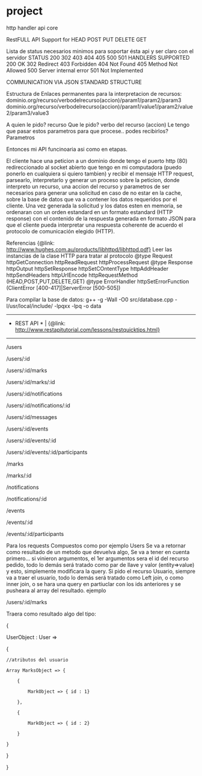 # project
http handler api core 


RestFULL API
Support for
HEAD POST PUT DELETE GET 

Lista de status necesarios minimos para soportar ésta api y ser claro con el servidor
STATUS 200 302 403 404 405 500 501 HANDLERS SUPPORTED
200 OK
302 Redirect
403 Forbidden
404 Not Found
405 Method Not Allowed
500 Server internal error
501 Not Implemented

COMMUNICATION VIA JSON STANDARD STRUCTURE

Estructura de Enlaces permanentes para la interpretacion de recursos:
dominio.org/recurso/verbodelrecurso(accion)/param1/param2/param3
dominio.org/recurso/verbodelrecurso(accion)/param1/value1/param2/value2/param3/value3

A quien le pido? recurso
Que le pido?  verbo del recurso (accion)
Le tengo que pasar estos parametros para que procese.. podes recibirlos? Parametros



Entonces mi API funcinoaria asi como en etapas.

El cliente hace una peticion a un dominio donde tengo el puerto http (80) redireccionado al socket abierto que tengo en mi computadora (puedo ponerlo en cualquiera si quiero tambien) y recibir el mensaje HTTP request, parsearlo, interpretarlo y generar un proceso sobre la peticion, donde interpreto un recurso, una accion del recurso y parametros de ser necesarios para generar una solicitud en caso de no estar en la cache, sobre la base de datos que va a contener los datos requeridos por el cliente.
 Una vez generada la solicitud y los datos esten en memoria, se ordenaran con un orden estandard en un formato estandard (HTTP response) con el contenido de la respuesta generada en formato JSON para que el cliente pueda interpretar una respuesta coherente de acuerdo el protocolo de comunicación elegido (HTTP).

Referencias
{@link: http://www.hughes.com.au/products/libhttpd/libhttpd.pdf}
Leer las instancias de la clase HTTP para tratar al protocolo
@type Request
httpGetConnection
httpReadRequest
httpProcessRequest
@type Response
httpOutput
httpSetResponse
httpSetCOntentType
httpAddHeader
httpSendHeaders
httpUrlEncode
httpRequestMethod (HEAD,POST,PUT,DELETE,GET)
@type ErrorHandler
httpSetErrorFunction (ClientError [400-417]|ServerError [500-505])

Para compilar la base de datos:
g++ -g -Wall -O0 src/database.cpp -I/usr/local/include/ -lpqxx -lpq -o data

-----------------------------------------------------

* REST API * | {@link: http://www.restapitutorial.com/lessons/restquicktips.html}
------------
/users

/users/:id

/users/:id/marks

/users/:id/marks/:id

/users/:id/notifications

/users/:id/notifications/:id

/users/:id/messages

/users/:id/events

/users/:id/events/:id

/users/:id/events/:id/participants


/marks

/marks/:id


/notifications

/notifications/:id


/events

/events/:id

/events/:id/participants



Para los requests Compuestos como por ejemplo Users
Se va a retornar como resultado de un metodo que devuelva algo,
Se va a tener en cuenta primero... si vinieron argumentos, el 1er argumentos
sera el id del recurso pedido, todo lo demás será tratado como par de 
llave y valor (entity=>value) y esto, simplemente modificara la query.
Si pido el recurso Usuario, siempre va a traer el usuario, todo lo demás
será tratado como Left join, o como inner join, o se hara una query en partiuclar con los ids
anteriores y se pusheara al array del resultado.
ejemplo


/users/:id/marks

Traera como resultado algo del tipo:

{

  UserObject : User =>
  
  {
  
	//atributos del usuario
	
	Array MarksObject => {
	
		{
		
			MarkObject => { id : 1}
			
		},
		
		{
		
			MarkObject => { id : 2}
			
		}
	
	}
	
  }
  
}




